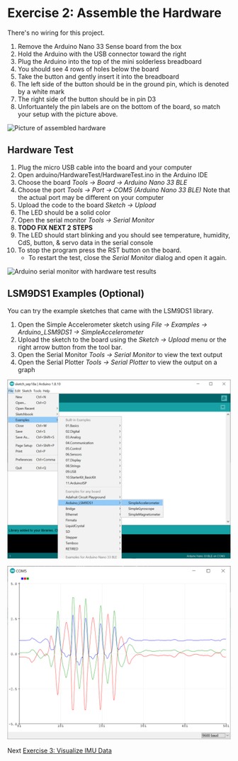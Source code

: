 # Exercise 2: Assemble the Hardware

There's no wiring for this project. 

1. Remove the Arduino Nano 33 Sense board from the box
1. Hold the Arduino with the USB connector toward the right
1. Plug the Arduino into the top of the mini solderless breadboard
1. You should see 4 rows of holes below the board
1. Take the button and gently insert it into the breadboard
1. The left side of the button should be in the ground pin, which is denoted by a white mark
1. The right side of the button should be in pin D3
1. Unfortuantely the pin labels are on the bottom of the board, so match your setup with the picture above.

![Picture of assembled hardware](../images/assembled-hardware.png)

## Hardware Test

1. Plug the micro USB cable into the board and your computer
1. Open arduino/HardwareTest/HardwareTest.ino in the Arduino IDE
1. Choose the board _Tools -> Board -> Arduino Nano 33 BLE_
1. Choose the port _Tools -> Port -> COM5 (Arduino Nano 33 BLE)_ Note that the actual port may be different on your computer
1. Upload the code to the board _Sketch -> Upload_
1. The LED should be a solid color
1. Open the serial monitor _Tools -> Serial Monitor_
1. **TODO FIX NEXT 2 STEPS**
1. The LED should start blinking and you should see temperature, humidity, CdS, button, & servo data in the serial console
1. To stop the program press the RST button on the board.
    * To restart the test, close the _Serial Monitor_ dialog and open it again.

![Arduino serial monitor with hardware test results](../images/hardware-test.png)

## LSM9DS1 Examples (Optional)

You can try the example sketches that came with the LSM9DS1 library.

1. Open the Simple Accelerometer sketch using _File -> Examples -> Arduino_LSM9DS1 -> SimpleAccelerometer_
1. Upload the sketch to the board using the _Sketch -> Upload_ menu or the right arrow button from the tool bar.
1. Open the Serial Monitor _Tools -> Serial Monitor_ to view the text output
1. Open the Serial Plotter _Tools -> Serial Plotter_ to view the output on a graph

![Arduino LSM9DS1 Examples](../images/lsm9ds1-examples.png)

![Arduino Serial Plotter Output with Accelerometer Data](../images/accelerometer-example-serial-plotter.png)

Next [Exercise 3: Visualize IMU Data](exercise3.md)
